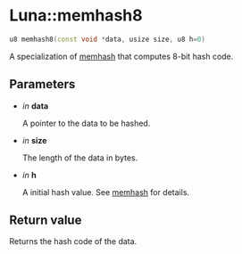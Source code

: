 # Luna::memhash8

```c++
u8 memhash8(const void *data, usize size, u8 h=0)
```

A specialization of [memhash](group___runtime_hash_1gae0c40164557e718d6ee7b7c613210075.md) that computes 8-bit hash code. 

## Parameters
* *in* **data**

    A pointer to the data to be hashed. 

* *in* **size**

    The length of the data in bytes. 

* *in* **h**

    A initial hash value. See [memhash](group___runtime_hash_1gae0c40164557e718d6ee7b7c613210075.md) for details. 

## Return value
Returns the hash code of the data. 

